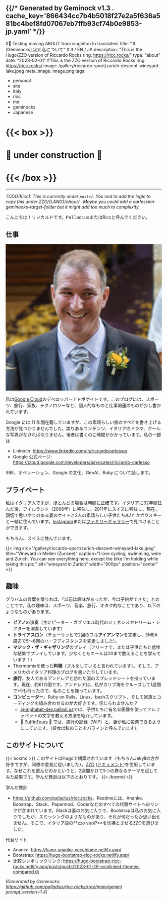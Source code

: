 {{/* Generated by Geminock v1.3 . cache_key='866434cc7b4b5018f27e2a5f636a581bc4bef8fd07067eb7ffb93cf74b0e9853-jp.yaml'   */}}
---
#🚧 Testing moving ABOUT from singleton to translated.
title: "♊ [Geminocks] 🇯🇵 私について" # It / EN / JA
description: "This is the Hugo/ZZO version of Riccardo Rocks ring: https://ricc.rocks/"
type: "about"
date: "2023-02-01"
#This is the ZZO version of Riccardo Rocks ring: https://ricc.rocks/
image: /gallery/riccardo-sport/zurich-descent-wineyard-lake.jpeg
meta_image: image.png
tags:
- personal
- site
- italy
- ricc
- me
- geminocks
- Japanese
# {{< box >}}
# 🚧 under construction 🚧
# {{< /box >}}
---

*TODO(Ricc): This is currently under `posts/`. You ned to add the logic to copy this under ZZO/{LANG}/about/ . Maybe you could add a carlessian-geminocks-target-folder but it might add too much to complexity.*

こんにちは！リッカルドです。<tt>Palladius</tt>またはRiccと呼んでください。

## 仕事

![Riccardo innaturally handsome at his wedding](image.png)

私は[Google Cloud](http://cloud.google.com/)のデベロッパーアドボケイトです。このブログには、スポーツ、旅行、家族、テクノロジーなど、個人的なものと仕事関連のものが少し書かれています。

Google には 11 年間在籍していますが、この素晴らしい旅のすべてを書き上げる方法が見つかりませんでした。実りあるコンテンツ、イタリアのドラマ、クールな写真がなければなりません。後者は書くのに時間がかかっています。私の一部は

* Linkedin: <https://www.linkedin.com/in/riccardocarlesso/>
* Google 公式ページ: <https://cloud.google.com/developers/advocates/riccardo-carlesso>

SRE、オペレーション、Google の文化、GenAI、Ruby について話します。

## プライベート

私はイタリア人ですが、ほとんどの場合は時間に正確です。イタリアに32年間住んだ後、アイルランド（2008年）に移住し、2011年にスイスに移住し、現在、親切で思いやりのある妻のケイトと2人の素晴らしい子供たち*AJ*と*セボウスキー*と一緒に住んでいます。[Instagram](https://www.instagram.com/palladius/)または[ファミリーギャラリー](/en/gallery/riccardo-family/)で見つけることができます。

もちろん、スイスに住んでいます。

{{< img src="/gallery/riccardo-sport/zurich-descent-wineyard-lake.jpeg" title="Vineyard in Meilen (Zurisee)" caption="I love cycling, swimming, wine and Zurich. You can see everything here, except the bike I'm holding while taking this pic." alt="wineyard in Zurich" width="800px" position="center" >}}

## 趣味

グラハムの言葉を借りれば、「以前は趣味があったが、今は子供ができた」とのことです。私の趣味は、スポーツ、音楽、旅行、オタク的なことであり、以下のようなものがあります。

* **ピアノ**の演奏（主にピーター・ガブリエル時代のジェネシスやドリーム・シアターを演奏しています）
* **トライアスロン**（チューリッヒで2回のフル**アイアンマン**を完走し、EMEA周辺で5～6回のハーフディスタンスを完走しました）。
* **マジック・ザ・ギャザリング**のプレイ（アリーナで、または子供たちと悲惨な結果でプレイしています。少なくともエールは20まで数えることを学んでいます！）
* Thermomixを使った**料理**（ズルをしていると言われています）。そして、アメリカのイタリア料理のブログを書いたりしています。
* **旅行**。友人であるアンドレアと訪れた国のスプレッドシートを持っています。現在、約61カ国です。アンドレアは、私がカリブ海をクルーズして1週間で+5も行ったので、私のことを嫌っています。
* **コンピューター**。Ruby on Rails、Linux、bashスクリプト、そして家族とコーディングを組み合わせるのが大好きです。信じられませんか？
  * [aj-alphabet-dev.palladi.us](http://aj-alphabet-dev.palladi.us/alfabeto?alphabet=it&cells_per_row=6&locale=en&predilige=portrait)では、子供たちに有名な画像を使ってアルファベットの文字を教える方法を紹介しています。
  * 🚧 [PuffinTours](https://puffintours-prod-rjjr63dzrq-ew.a.run.app/) 🚧 では、旅行の記録（WIP）と、妻が私に投票できるようにしています。（彼女は私のことをパフィンと呼んでいます）。

## このサイトについて


{{< boxmd >}}
このサイトはHugoで構築されています（もちろんJekyllの方が好きですが、同僚の意見に従いました）。[ZZO](https://github.com/zzossig/hugo-theme-zzo) ([ドキュメント](https://zzo-docs.vercel.app/zzo))を使用しています。なぜこれを選んだのかというと、2週間かけて5つの異なるテーマを試してみた結果です。学んだ教訓は以下のとおりです。
{{< /boxmd >}}

学んだ教訓

* <https://github.com/palladius/ricc.rocks>。Readmeには、Ananke、
  Boostrap、Stack、Papermod、Coderなどのすべての代替サイトへのリンクが含まれています。Stackは妻のお気に入りで、Bootstrapは私のお気に入りでしたが、スミッシングのようなものがあり、それが何だったか思い出せません。そこで、イタリア語の**zzo vuoi?**を彷彿とさせるZZOを選びました。

代替サイト

* Ananke: <https://hugo-ananke-vecchiume.netlify.app/>
* Bootstrap: <https://hugo-bootstrap-ricc-rocks.netlify.app/>
* 比較シンボリックリンク: <https://hugo-bootstrap-ricc-rocks.netlify.app/posts/posts/2023-01-29-symlinked-themes-compared.d/>



*(Generated by Geminocks: https://github.com/palladius/ricc.rocks/tree/main/gemini prompt_version=1.4)*